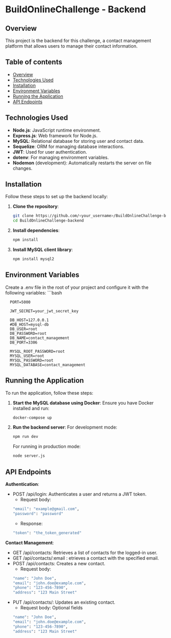 # BuildOnlineChallenge - Backend

## Overview
This project is the backend for this challenge, a contact management platform that allows users to manage their contact information.

## Table of contents
- [Overview](#overview)
- [Technologies Used](#technologies-used)
- [Installation](#installation)
- [Environment Variables](#environment-variables)
- [Running the Application](#running-the-application)
- [API Endpoints](#api-endpoints)

## Technologies Used
- **Node.js**: JavaScript runtime environment.
- **Express.js**: Web framework for Node.js.
- **MySQL**: Relational database for storing user and contact data.
- **Sequelize**: ORM for managing database interactions.
- **JWT**: Used for user authentication.
- **dotenv**: For managing environment variables.
- **Nodemon** (development): Automatically restarts the server on file changes.

## Installation
Follow these steps to set up the backend locally:

1. **Clone the repository**:
   ```bash
   git clone https://github.com/<your_username>/BuildOnlineChallenge-backend.git
   cd BuildOnlineChallenge-backend
   ```
2. **Install dependencies**:
    ```bash
    npm install
    ```
3. **Install MySQL client library**:
     ```bash
    npm install mysql2
    ```

## Environment Variables
Create a .env file in the root of your project and configure it with the following variables:
    ```bash
      
      PORT=5000
      
      JWT_SECRET=your_jwt_secret_key
      
      DB_HOST=127.0.0.1
      #DB_HOST=mysql-db
      DB_USER=root
      DB_PASSWORD=root
      DB_NAME=contact_management
      DB_PORT=3306
      
      MYSQL_ROOT_PASSWORD=root
      MYSQL_USER=root
      MYSQL_PASSWORD=root
      MYSQL_DATABASE=contact_management

## Running the Application
To run the application, follow these steps:

1. **Start the MySQL database using Docker**:
    Ensure you have Docker installed and run:
     ```bash
    docker-compose up
    ```

2. **Run the backend server**:
    For development mode:
    ```bash
    npm run dev
    ```
    For running in production mode:
    ```bash
    node server.js
    ```

## API Endpoints
**Authentication**:
- POST /api/login: Authenticates a user and returns a JWT token.
    - Request body:
    ```bash
    "email": "example@gmail.com",
    "password": "password"
    ```
    - Response:
    ```bash
    "token": "the_token_generated"
    ```

**Contact Management**:
- GET /api/contacts: Retrieves a list of contacts for the logged-in user.
- GET /api/contacts/:email : etrieves a contact with the specified email.
- POST /api/contacts: Creates a new contact.
    - Request body:
    ```bash
    "name": "John Doe",
    "email": "john.doe@example.com",
    "phone": "123-456-7890",
    "address": "123 Main Street"
    ```
- PUT /api/contacts/: Updates an existing contact.
     - Request body: Optional fields 
    ```bash
    "name": "John Doe",
    "email": "john.doe@example.com",
    "phone": "123-456-7890",
    "address": "123 Main Street"
    ```
